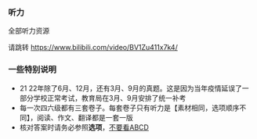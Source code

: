 

### 听力

全部听力资源

请跳转 https://www.bilibili.com/video/BV1Zu411x7k4/



### 一些特别说明

- 21 22年除了6月、12月，还有3月、9月的真题。这是因为当年疫情延误了一部分学校正常考试，教育局在3月、9月安排了统一补考
- 每一次四六级都有三套卷子。每套卷子只有听力是【素材相同，选项顺序不同】，阅读、作文、翻译都是一套一版
- 核对答案时请务必参照**选项**，<u>不要看ABCD</u>



